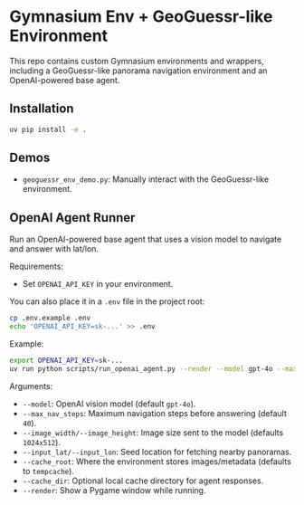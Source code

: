 # Gymnasium Env + GeoGuessr-like Environment

This repo contains custom Gymnasium environments and wrappers, including a GeoGuessr-like panorama navigation environment and an OpenAI-powered base agent.

## Installation

```bash
uv pip install -e .
```

## Demos

- `geoguessr_env_demo.py`: Manually interact with the GeoGuessr-like environment.

## OpenAI Agent Runner

Run an OpenAI-powered base agent that uses a vision model to navigate and answer with lat/lon.

Requirements:
- Set `OPENAI_API_KEY` in your environment.

You can also place it in a `.env` file in the project root:

```bash
cp .env.example .env
echo 'OPENAI_API_KEY=sk-...' >> .env
```

Example:

```bash
export OPENAI_API_KEY=sk-...
uv run python scripts/run_openai_agent.py --render --model gpt-4o --max_nav_steps 40 --image_width 1024 --image_height 512
```

Arguments:
- `--model`: OpenAI vision model (default `gpt-4o`).
- `--max_nav_steps`: Maximum navigation steps before answering (default `40`).
- `--image_width/--image_height`: Image size sent to the model (defaults `1024x512`).
- `--input_lat/--input_lon`: Seed location for fetching nearby panoramas.
- `--cache_root`: Where the environment stores images/metadata (defaults to `tempcache`).
- `--cache_dir`: Optional local cache directory for agent responses.
- `--render`: Show a Pygame window while running.

